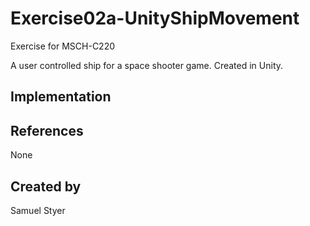 # Exercise02a-UnityShipMovement

Exercise for MSCH-C220

A user controlled ship for a space shooter game. Created in Unity.

## Implementation

## References
None

## Created by
Samuel Styer
